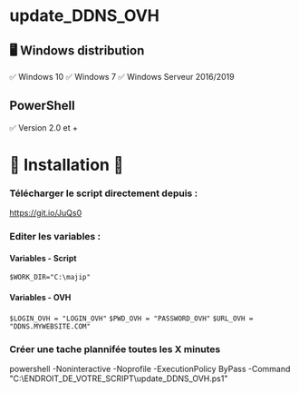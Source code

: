 # update_DDNS_OVH


## 🖥️ Windows distribution 
✅ Windows 10  ✅ Windows 7   ✅ Windows Serveur 2016/2019

## PowerShell
✅ Version 2.0 et +

# 🏁 Installation 🏁

### Télécharger le script directement depuis :

https://git.io/JuQs0

### Editer les variables :
#### Variables - Script
`$WORK_DIR="C:\majip"`

#### Variables - OVH
`$LOGIN_OVH = "LOGIN_OVH"`
`$PWD_OVH = "PASSWORD_OVH"`
`$URL_OVH = "DDNS.MYWEBSITE.COM"`


### Créer une tache plannifée toutes les X minutes

powershell -Noninteractive -Noprofile -ExecutionPolicy ByPass -Command "C:\ENDROIT_DE_VOTRE_SCRIPT\update_DDNS_OVH.ps1"

